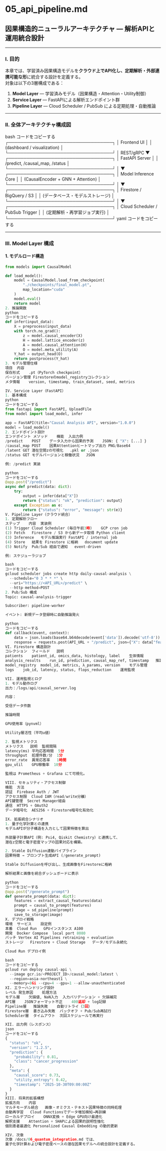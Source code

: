 # 05_api_pipeline.md
## 因果構造的ニューラルアーキテクチャ ― 解析APIと運用統合設計

---

### I. 目的

本章では、学習済み因果構造モデルを**クラウド上でAPI化し、定期解析・外部連携可能な形**に統合する設計を定義する。  
対象は以下の3層構成である：

1. **Model Layer** — 学習済みモデル（因果構造・Attention・Utility制御）  
2. **Service Layer** — FastAPIによる解析エンドポイント群  
3. **Pipeline Layer** — Cloud Scheduler / PubSub による定期処理・自動推論  

---

### II. 全体アーキテクチャ構成図

bash
コードをコピーする
         ┌──────────────────────────────────┐
         │          Frontend UI             │
         │ (dashboard / visualization)      │
         └──────────────────────────────────┘
                        │ REST/gRPC
                        ▼
         ┌──────────────────────────────────┐
         │          FastAPI Server           │
         │  /predict, /causal_map, /status   │
         └──────────────────────────────────┘
                        │
                        ▼
         ┌──────────────────────────────────┐
         │       Model Inference Core        │
         │ (CausalEncoder + GNN + Attention) │
         └──────────────────────────────────┘
                        │
                        ▼
         ┌──────────────────────────────────┐
         │   Firestore / BigQuery / S3       │
         │ (データベース・モデルストレージ) │
         └──────────────────────────────────┘
                        │
                        ▼
         ┌──────────────────────────────────┐
         │ Cloud Scheduler / PubSub Trigger  │
         │ (定期解析・再学習ジョブ実行)      │
         └──────────────────────────────────┘
yaml
コードをコピーする

---

### III. Model Layer 構成

#### 1. モデルロード構造
```python
from models import CausalModel

def load_model():
    model = CausalModel.load_from_checkpoint(
        "./checkpoints/final_model.pt",
        map_location="cuda"
    )
    model.eval()
    return model
2. 推論関数
python
コードをコピーする
def infer(input_data):
    X = preprocess(input_data)
    with torch.no_grad():
        z = model.causal_encoder(X)
        H = model.lattice_encoder(z)
        A = model.causal_attention(H)
        O = model.meta_utility(A)
    Y_hat = output_head(O)
    return postprocess(Y_hat)
3. モデル管理仕様
項目	内容
保存形式	.pt（PyTorch checkpoint）
バージョン管理	Firestoreのmodel_registryコレクション
メタ情報	version, timestamp, train_dataset, seed, metrics

IV. Service Layer（FastAPI）
1. 基本構成
python
コードをコピーする
from fastapi import FastAPI, UploadFile
from model import load_model, infer

app = FastAPI(title="Causal Analysis API", version="1.0.0")
model = load_model()
2. エンドポイント設計
エンドポイント	メソッド	機能	入出力例
/predict	POST	データ入力から因果的予測	JSON: { "X": [...] }
/causal_map	POST	因果Attentionヒートマップ出力	PNG/Base64
/latent	GET	潜在空間zの可視化	.pkl or .json
/status	GET	モデルバージョンと稼働状況	JSON

例: /predict 実装

python
コードをコピーする
@app.post("/predict")
async def predict(data: dict):
    try:
        output = infer(data["X"])
        return {"status": "ok", "prediction": output}
    except Exception as e:
        return {"status": "error", "message": str(e)}
V. Pipeline Layer（クラウド統合）
1. 定期解析フロー
ステップ	内容	実装例
(1) Trigger	Cloud Scheduler (毎日午前3時)	GCP cron job
(2) Fetch	Firestore / S3 から新データ取得	Python client
(3) Inference	モデル推論実行	FastAPI / internal job
(4) Store	結果を Firestore に格納	document update
(5) Notify	Pub/Sub 経由で通知	event-driven

例: スケジューラジョブ

bash
コードをコピーする
gcloud scheduler jobs create http daily-causal-analysis \
  --schedule="0 3 * * *" \
  --uri="https://<API_URL>/predict" \
  --http-method=POST
2. Pub/Sub 構成
Topic: causal-analysis-trigger

Subscriber: pipeline-worker

イベント: 新規データ登録時に自動推論発火

python
コードをコピーする
def callback(event, context):
    data = json.loads(base64.b64decode(event['data']).decode('utf-8'))
    response = requests.post(API_URL + "/predict", json={"X": data["features"]})
VI. Firestore 構造設計
コレクション	フィールド	説明
patients	patient_id, omics_data, histology, label	生体情報
analysis_results	run_id, prediction, causal_map_ref, timestamp	推論結果
model_registry	model_id, metrics, λ_params, version	モデル管理
logs	job_id, latency, status, flops_reduction	運用監視

VII. 運用監視とログ
1. モデル動作ログ
出力：/logs/api/causal_server.log

内容：

受信データ件数

推論時間

GPU使用率（pynvml）

Utility層活性（平均u値）

2. 監視メトリクス
メトリクス	説明	監視間隔
latency(ms)	平均応答時間	5分
throughput	処理件数/分	1分
error_rate	異常応答率	1時間
gpu_util	GPU稼働率	10分

監視は Prometheus + Grafana にて可視化。

VIII. セキュリティ・アクセス制御
機能	方法
認証	Firebase Auth / JWT
アクセス制限	Cloud IAM（read/write分離）
API鍵管理	Secret Manager経由
通信	HTTPS + OAuth2
データ暗号化	AES256 + Firestore暗号化有効化

IX. 拡張統合シナリオ
1. 量子化学計算との連携
モデルAPIが分子構造を入力として因果特徴を算出

外部量子計算API（例: Psi4, Qiskit Chemistry）と連携して、
潜在z空間と電子密度マップの因果対応を構築。

2. Stable Diffusion連動パイプライン
因果特徴 → プロンプト生成API (/generate_prompt)

Stable Diffusionを呼び出し、生成画像をFirestoreに格納

解析結果と画像を統合ダッシュボードに表示

python
コードをコピーする
@app.post("/generate_prompt")
def generate_prompt(data: dict):
    features = extract_causal_features(data)
    prompt = causal_to_prompt(features)
    image = sd_pipeline(prompt)
    save_to_storage(image)
X. デプロイ戦略
環境	サービス	設定例
本番	Cloud Run	GPUインスタンス A100
開発	Docker Compose	local port 8080
バッチ	Vertex AI Pipelines	retraining + evaluation
ストレージ	Firestore + Cloud Storage	データ/モデル永続化

Cloud Run デプロイ例

bash
コードをコピーする
gcloud run deploy causal-api \
  --image gcr.io/<PROJECT_ID>/causal_model:latest \
  --region=asia-northeast1 \
  --memory=8Gi --cpu=4 --gpu=1 --allow-unauthenticated
XI. エラーハンドリング設計
レベル	発生原因	処理方法
モデル層	欠損値, NaN入力	入力バリデーション + 欠損補完
API層	JSONフォーマット不正	400返却 + log記録
Pipeline層	推論失敗	自動リトライ（3回）
Firestore層	書き込み失敗	バックオフ + Pub/Sub再試行
Scheduler層	タイムアウト	次回スケジュールで再実行

XII. 出力例（レスポンス）
json
コードをコピーする
{
  "status": "ok",
  "version": "1.2.5",
  "prediction": {
    "probability": 0.81,
    "class": "cancer_progression"
  },
  "meta": {
    "causal_score": 0.73,
    "utility_entropy": 0.42,
    "timestamp": "2025-10-30T09:00:00Z"
  }
}
XIII. 将来的拡張構想
拡張方向	内容
マルチモーダル統合	画像・オミクス・テキスト因果特徴の同時処理
自動再学習	Cloud Functionsでデータ増加検知→再訓練
ローカルデプロイ	ONNX変換 + Edge GPU向け最適化
解釈支援	Attention + SHAPによる因果的説明性強化
個別患者最適化	Personalized Causal Embedding の動的更新

XIV. 次章
次章 /docs/06_quantum_integration.md では、
量子化学計算および電子密度ベースの潜在因果モデルへの統合設計を定義する。
